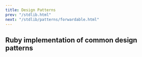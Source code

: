 ```yaml
---
title: Design Patterns
prev: "/stdlib.html"
next: "/stdlib/patterns/forwardable.html"
---
```


## Ruby implementation of common design patterns[](#ruby-implementation-of-common-design-patterns)

